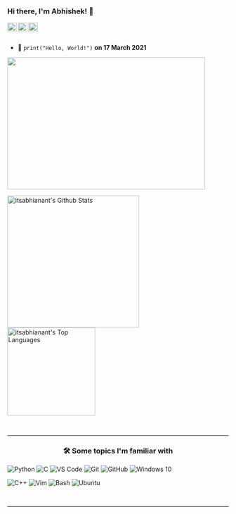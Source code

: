 ### Hi there, I'm Abhishek! 👋

<a href="https://twitter.com/itsabhianant">
  <img align="left" alt="itsabhianant | Twitter" width="21px" src="https://www.vectorlogo.zone/logos/twitter/twitter-tile.svg" />
</a>
<a href="https://www.reddit.com/user/itsabhianant">
  <img align="left" alt="itsabhianant | Reddit" width="21px" src="https://www.vectorlogo.zone/logos/reddit/reddit-tile.svg" />
</a>
<a href="https://discord.com/channels/827242340661592146/827242343601274892">
  <img align="left" alt="Noobgrammers | Discord" width="21px" src="https://www.vectorlogo.zone/logos/discordapp/discordapp-tile.svg" />
</a>

<br />
<br />



- 🍰 ```
      print("Hello, World!")
      ```
      **on 17 March 2021**

<img align="center" height="300" width="450" alt="" src="https://raw.githubusercontent.com/snipe/animated-gifs/master/Coffee/coffee.gif" />


      



<p align="left">
<img src="https://github-readme-stats.vercel.app/api?username=itsabhianant&include_all_commits=true&count_private=true&show_icons=true&line_height=33&theme=tokyonight" alt="itsabhianant's Github Stats" height="300"/><br>
<img src="https://github-readme-stats.vercel.app/api/top-langs/?username=itsabhianant&layout=compact&count_private=true&langs_count=8&hide=jupyter%20notebook&theme=tokyonight" alt="itsabhianant's Top Languages" height="200"/>
<!-- <img src="https://wakatime.com/share/@itsabhianant/d6fdca98-f1ee-49e3-a208-19aea4c55dfa.svg?&theme=radical" height ="450"> -->

  

</p>



<br>
<hr>

<h3 align="center">🛠 Some topics I'm familiar with</h3>


<div style="max-width:68rem;">

![Python](https://www.vectorlogo.zone/logos/python/python-horizontal.svg)
![C](https://img.shields.io/badge/c%20-%2300599C.svg?&style=for-the-badge&logo=c&logoColor=white)
![VS Code](https://img.shields.io/badge/-VS%20Code-007ACC?style=for-the-badge&logo=visual-studio-code&logoColor=ffffff)
![Git](https://www.vectorlogo.zone/logos/git-scm/git-scm-ar21.svg)
![GitHub](https://www.vectorlogo.zone/logos/github/github-ar21.svg)
![Windows 10](https://img.shields.io/badge/Windows-0078D6?style=for-the-badge&logo=windows&logoColor=white)
<!--- ![MySQL](https://www.vectorlogo.zone/logos/mysql/mysql-horizontal.svg) -->
![C++](https://img.shields.io/badge/c++%20-%2300599C.svg?&style=for-the-badge&logo=c%2B%2B&ogoColor=white)
![Vim](https://www.vectorlogo.zone/logos/vim/vim-icon.svg)
![Bash](https://www.vectorlogo.zone/logos/gnu_bash/gnu_bash-official.svg)
![Ubuntu](https://www.vectorlogo.zone/logos/ubuntu/ubuntu-icon.svg)
<!--- ![HTML5] (https://www.vectorlogo.zone/logos/w3_html5/w3_html5-icon.svg) -->
<!--- ![CSS3] (https://img.shields.io/badge/css3%20-%2300599C.svg?&style=for-the-badge&logo=css3&logoColor=white) -->
<!--- ![Javascript] (https://www.vectorlogo.zone/logos/javascript/javascript-icon.svg) -->
<!--- ![Bootstrap] (https://www.vectorlogo.zone/logos/getbootstrap/getbootstrap-icon.svg) -->
<!--- ![React] (https://www.vectorlogo.zone/logos/reactjs/reactjs-icon.svg) -->
<!--- ![Flask] (https://www.vectorlogo.zone/logos/pocoo_flask/pocoo_flask-icon.svg) -->
<!--- ![SQLite] (https://www.vectorlogo.zone/logos/sqlite/sqlite-icon.svg) -->
<!--- ![MongoDB](https://www.vectorlogo.zone/logos/mongodb/mongodb-ar21.svg) -->

</div>

<br>

<hr>

